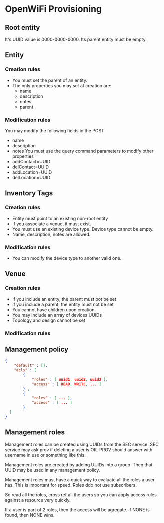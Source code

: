 # OpenWiFi Provisioning

## Root entity
It's UUID value is 0000-0000-0000. Its parent entity must be empty.

## Entity
### Creation rules
- You must set the parent of an entity.
- The only properties you may set at creation are:
  - name
  - description
  - notes
  - parent

### Modification rules
You may modify the following fields in the POST
- name
- description
- notes
You must use the query command parameters to modify other properties
- addContact=UUID
- delContact=UUID
- addLocation=UUID
- delLocation=UUID

## Inventory Tags
### Creation rules
- Entity must point to an existing non-root entity
- If you associate a venue, it must exist.
- You must use an existing device type. Device type cannot be empty.
- Name, description, notes are allowed.

### Modification rules
- You can modify the device type to another valid one.

## Venue
### Creation rules
- If you include an entity, the parent must bot be set
- if you include a parent, the entity must not be set
- You cannot have children upon creation.
- You may include an array of devices UUIDs
- Topology and design cannot be set

### Modification rules



## Management policy

```json
{
    "default" : [],
    "acls" : [
        {
            "roles" : [ uuid1, uuid2, uuid3 ],
            "access" : [ READ, WRITE, ... ]
        } ,
        {
            "roles" : [ ... ],
            "access" : [ ... ]
        }
  ]
}
```

## Management roles
Management roles can be created using UUIDs from the SEC service. SEC service may ask prov if deleting a user 
is OK. PROV should answer with username in use or something like this. 

Management roles are created by adding UUIDs into a group. Then that UUID may be used in any management 
policy.

Management roles must have a quick way to evaluate all the roles a user has. This is important for 
speed. Roles ddo not use subscribers.

So read all the roles, cross ref all the users sp you can apply access rules against a resource very quickly.

If a user is part of 2 roles, then the access will be agregate. if NONE is found, then NONE wins.


